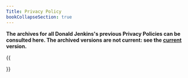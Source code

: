 ```yaml
---
Title: Privacy Policy
bookCollapseSection: true
---
```


**The archives for all Donald Jenkins's previous Privacy Policies can be consulted here. The archived versions are not current: see the [current](https://www.donaldjenkins.com/policies/privacy) version.**

{{<section>}}
